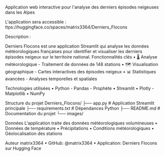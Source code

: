 Application web interactive pour l'analyse des derniers épisodes neigeuses dans les Alpes

L'application sera accessible : ttps://huggingface.co/spaces/matrix3364/Derniers_Flocons

Description :

Derniers Flocons est une application Streamlit qui analyse les données météorologiques françaises pour identifier et visualiser les derniers épisodes neigeux sur le territoire national.
Fonctionnalités clés
•	🌡️ Analyse météorologique - Traitement de données de 148 stations
•	🗺️ Visualisation géographique - Cartes interactives des épisodes neigeux
•	📊 Statistiques avancées - Analyses temporelles et spatiales

Technologies utilisées
•	Python - Pandas - Prophète
•	Streamlit 
•	Plotly - Matplotlib
•	NumPy 

Structure du projet
Derniers_Flocons/
├── app.py                 # Application Streamlit principale
├── requirements.txt       # Dépendances Python
├── README.md              # Documentation du projet
└── images/                

Données
L'application traite des données météorologiques volumineuses 
•	Données de température
•	Précipitations
•	Conditions météorologiques
•	Géolocalisation des stations

Auteur
matrix3364
•	GitHub: @matrix3364
•	Application: Derniers Flocons sur Hugging Face

